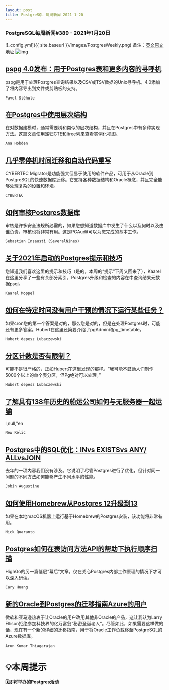 ```yaml
---
layout: post
title: PostgreSQL 每周新闻 2021-1-20
---
```

### PostgreSQL每周新闻#389 - 2021年1月20日
![_config.yml]({{ site.baseurl }}/images/PostgresWeekly.png)
备注：[英文原文地址](https://postgresweekly.com/issues/389)
![img](https://res.cloudinary.com/cpress/image/upload/w_1280,e_sharpen:60/oqkytfrlm6w5hm1n2ux7.jpg)
## [pspg 4.0发布：用于Postgres表和更多内容的寻呼机](https://postgresweekly.com/link/101499/web)
pspg是用于处理Postgres查询结果以及CSV或TSV数据的Unix寻呼机。4.0添加了将内容导出到文件或剪贴板的支持。 


`Pavel Stěhule `
## [在Postgres中使用层次结构](https://postgresweekly.com/link/101501/web)
在对数据建模时，通常需要树和类似的层次结构，并且在Postgres中有多种实现方法。这篇文章使用递归CTE和ltree列来查看实例化视图。


`Ana Hobden `
## [几乎零停机时间迁移和自动代码重写](https://postgresweekly.com/link/101503/web)
CYBERTEC Migrator是功能强大但易于使用的软件产品，可用于从Oracle到PostgreSQL的快速数据库迁移。它支持各种数据结构和Oracle概念，并且完全能够处理复杂的设置和环境。


`CYBERTEC `
## [如何审核Postgres数据库](https://postgresweekly.com/link/101504/web)
审核是许多安全法规所必需的，如果您想知道数据库中发生了什么以及何时以及由谁负责，审核也将非常有用。这是PGAudit可以为您完成的基本工作。


`Sebastian Insausti (SeveralNines) `
## [关于2021年启动的Postgres提示和技巧](https://postgresweekly.com/link/101506/web)
您知道我们喜欢这里的提示和技巧（是的，本周的“提示”下周又回来了），Kaarel在这里分享了一些有关部分索引，Postgres升级和检查的内容在中查询结果元数据psql。


`Kaarel Moppel `
## [如何在特定时间没有用户干预的情况下运行某些任务？](https://postgresweekly.com/link/101507/web)
如果cron您的第一个答案是对的，那么您是对的，但是在处理Postgres时，可能还有更多答案。Hubert在这里还简要介绍了pgAdmin和pg_timetable。


`Hubert depesz Lubaczewski `
## [分区计数是否有限制？](https://postgresweekly.com/link/101508/web)
可能不是很严格的，正如Hubert在这里发现的那样。“我可能不鼓励人们制作5000个以上的单个表分区，但Pg绝对可以处理。”


`Hubert depesz Lubaczewski `
## [了解具有138年历史的船运公司如何与无服务器一起运输](https://postgresweekly.com/link/101509/web)
l,null,"en


`New Relic `
## [Postgres中的SQL优化：INvs EXISTSvs ANY/ ALLvsJOIN](https://postgresweekly.com/link/101510/web)
去年的一项内容我们没有涉及。它说明了尽管Postgres进行了优化，但针对同一问题的不同方法如何能够产生不同水平的性能。


`Jobin Augustine `
## [如何使用Homebrew从Postgres 12升级到13](https://postgresweekly.com/link/101511/web)
如果在本地macOS机器上运行基于Homebrew的Postgres安装，该功能将非常有用。


`Nick Quaranto `
## [Postgres如何在表访问方法API的帮助下执行顺序扫描](https://postgresweekly.com/link/101512/web)
HighGo的另一篇低层“幕后”文章。仅在关心Postgres内部工作原理的情况下才可以深入研读。


`Cary Huang `
## [新的Oracle到Postgres的迁移指南Azure的用户](https://postgresweekly.com/link/101513/web)
微软和亚马逊热衷于让Oracle的用户改用其他非Oracle的产品，这让我认为Larry Ellison拒绝参加科技界的亿万富翁“秘密圣诞老人”。尽管如此，如果需要这样做的话，现在有一个新的详细的迁移指南，用于将Oracle工作负载移至PostgreSQL的Azure数据库。


`Arun Kumar Thiagarajan `
# 💡本周提示


**🗓即将举办的Postgres活动**
